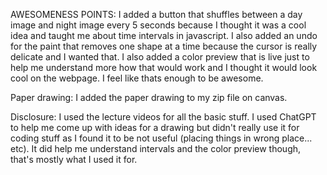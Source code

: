 AWESOMENESS POINTS:
I added a button that shuffles between a day image and night image every 5 seconds because I thought it was a cool idea and taught me about time intervals in javascript. I also added an undo for the paint that removes one shape at a time because the cursor is really delicate and I wanted that. I also added a color preview that is live just to help me understand more how that would work and I thought it would look cool on the webpage. I feel like thats enough to be awesome.

Paper drawing:
I added the paper drawing to my zip file on canvas.

Disclosure:
I used the lecture videos for all the basic stuff. I used ChatGPT to help me come up with ideas for a drawing but didn't really use it for coding stuff as I found it to be not useful (placing things in wrong place... etc). It did help me understand intervals and the color preview though, that's mostly what I used it for.